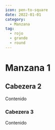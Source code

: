 ```yaml
---
icon: pen-to-square
date: 2022-01-01
category:
  - Manzana
tag:
  - rojo
  - grande
  - round
---
```


# Manzana 1

## Cabezera 2

Contenido

### Cabezera 3

Contenido
